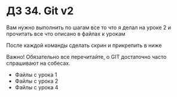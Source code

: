 # ДЗ 34. Git v2
Вам нужно выполнить по шагам все то что я делал на уроке 2 и прочитать все что описано в файлах к урокам

После каждой команды сделать скрин и прикрепить в ниже

Важно! Обязательно все перечитайте, о GIT достаточно часто спрашивают на собесах.

- Файлы с урока 1  
- Файлы с урока 2  
- Файлы с урока 4  
